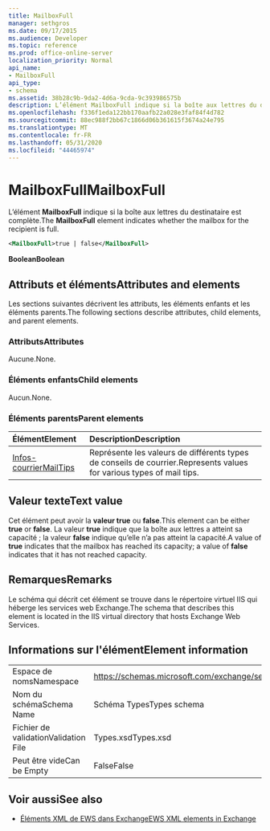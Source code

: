 ```yaml
---
title: MailboxFull
manager: sethgros
ms.date: 09/17/2015
ms.audience: Developer
ms.topic: reference
ms.prod: office-online-server
localization_priority: Normal
api_name:
- MailboxFull
api_type:
- schema
ms.assetid: 38b28c9b-9da2-4d6a-9cda-9c393986575b
description: L’élément MailboxFull indique si la boîte aux lettres du destinataire est complète.
ms.openlocfilehash: f336f1eda122bb170aafb22a028e3faf84f4d782
ms.sourcegitcommit: 88ec988f2bb67c1866d06b361615f3674a24e795
ms.translationtype: MT
ms.contentlocale: fr-FR
ms.lasthandoff: 05/31/2020
ms.locfileid: "44465974"
---
```

# <a name="mailboxfull"></a><span data-ttu-id="ae23f-103">MailboxFull</span><span class="sxs-lookup"><span data-stu-id="ae23f-103">MailboxFull</span></span>

<span data-ttu-id="ae23f-104">L’élément **MailboxFull** indique si la boîte aux lettres du destinataire est complète.</span><span class="sxs-lookup"><span data-stu-id="ae23f-104">The **MailboxFull** element indicates whether the mailbox for the recipient is full.</span></span> 
  
```XML
<MailboxFull>true | false</MailboxFull>
```

<span data-ttu-id="ae23f-105">**Boolean**</span><span class="sxs-lookup"><span data-stu-id="ae23f-105">**Boolean**</span></span>

## <a name="attributes-and-elements"></a><span data-ttu-id="ae23f-106">Attributs et éléments</span><span class="sxs-lookup"><span data-stu-id="ae23f-106">Attributes and elements</span></span>

<span data-ttu-id="ae23f-107">Les sections suivantes décrivent les attributs, les éléments enfants et les éléments parents.</span><span class="sxs-lookup"><span data-stu-id="ae23f-107">The following sections describe attributes, child elements, and parent elements.</span></span>
  
### <a name="attributes"></a><span data-ttu-id="ae23f-108">Attributs</span><span class="sxs-lookup"><span data-stu-id="ae23f-108">Attributes</span></span>

<span data-ttu-id="ae23f-109">Aucune.</span><span class="sxs-lookup"><span data-stu-id="ae23f-109">None.</span></span>
  
### <a name="child-elements"></a><span data-ttu-id="ae23f-110">Éléments enfants</span><span class="sxs-lookup"><span data-stu-id="ae23f-110">Child elements</span></span>

<span data-ttu-id="ae23f-111">Aucun.</span><span class="sxs-lookup"><span data-stu-id="ae23f-111">None.</span></span>
  
### <a name="parent-elements"></a><span data-ttu-id="ae23f-112">Éléments parents</span><span class="sxs-lookup"><span data-stu-id="ae23f-112">Parent elements</span></span>

|<span data-ttu-id="ae23f-113">**Élément**</span><span class="sxs-lookup"><span data-stu-id="ae23f-113">**Element**</span></span>|<span data-ttu-id="ae23f-114">**Description**</span><span class="sxs-lookup"><span data-stu-id="ae23f-114">**Description**</span></span>|
|:-----|:-----|
|[<span data-ttu-id="ae23f-115">Infos-courrier</span><span class="sxs-lookup"><span data-stu-id="ae23f-115">MailTips</span></span>](mailtips.md) <br/> |<span data-ttu-id="ae23f-116">Représente les valeurs de différents types de conseils de courrier.</span><span class="sxs-lookup"><span data-stu-id="ae23f-116">Represents values for various types of mail tips.</span></span>  <br/> |
   
## <a name="text-value"></a><span data-ttu-id="ae23f-117">Valeur texte</span><span class="sxs-lookup"><span data-stu-id="ae23f-117">Text value</span></span>

<span data-ttu-id="ae23f-118">Cet élément peut avoir la **valeur true** ou **false**.</span><span class="sxs-lookup"><span data-stu-id="ae23f-118">This element can be either **true** or **false**.</span></span> <span data-ttu-id="ae23f-119">La valeur **true** indique que la boîte aux lettres a atteint sa capacité ; la valeur **false** indique qu’elle n’a pas atteint la capacité.</span><span class="sxs-lookup"><span data-stu-id="ae23f-119">A value of **true** indicates that the mailbox has reached its capacity; a value of **false** indicates that it has not reached capacity.</span></span> 
  
## <a name="remarks"></a><span data-ttu-id="ae23f-120">Remarques</span><span class="sxs-lookup"><span data-stu-id="ae23f-120">Remarks</span></span>

<span data-ttu-id="ae23f-121">Le schéma qui décrit cet élément se trouve dans le répertoire virtuel IIS qui héberge les services web Exchange.</span><span class="sxs-lookup"><span data-stu-id="ae23f-121">The schema that describes this element is located in the IIS virtual directory that hosts Exchange Web Services.</span></span>
  
## <a name="element-information"></a><span data-ttu-id="ae23f-122">Informations sur l'élément</span><span class="sxs-lookup"><span data-stu-id="ae23f-122">Element information</span></span>

|||
|:-----|:-----|
|<span data-ttu-id="ae23f-123">Espace de noms</span><span class="sxs-lookup"><span data-stu-id="ae23f-123">Namespace</span></span>  <br/> |https://schemas.microsoft.com/exchange/services/2006/types  <br/> |
|<span data-ttu-id="ae23f-124">Nom du schéma</span><span class="sxs-lookup"><span data-stu-id="ae23f-124">Schema Name</span></span>  <br/> |<span data-ttu-id="ae23f-125">Schéma Types</span><span class="sxs-lookup"><span data-stu-id="ae23f-125">Types schema</span></span>  <br/> |
|<span data-ttu-id="ae23f-126">Fichier de validation</span><span class="sxs-lookup"><span data-stu-id="ae23f-126">Validation File</span></span>  <br/> |<span data-ttu-id="ae23f-127">Types.xsd</span><span class="sxs-lookup"><span data-stu-id="ae23f-127">Types.xsd</span></span>  <br/> |
|<span data-ttu-id="ae23f-128">Peut être vide</span><span class="sxs-lookup"><span data-stu-id="ae23f-128">Can be Empty</span></span>  <br/> |<span data-ttu-id="ae23f-129">False</span><span class="sxs-lookup"><span data-stu-id="ae23f-129">False</span></span>  <br/> |
   
## <a name="see-also"></a><span data-ttu-id="ae23f-130">Voir aussi</span><span class="sxs-lookup"><span data-stu-id="ae23f-130">See also</span></span>

- [<span data-ttu-id="ae23f-131">Éléments XML de EWS dans Exchange</span><span class="sxs-lookup"><span data-stu-id="ae23f-131">EWS XML elements in Exchange</span></span>](ews-xml-elements-in-exchange.md)

